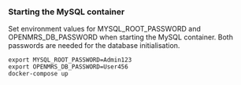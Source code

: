### Starting the MySQL container
Set environment values for MYSQL\_ROOT\_PASSWORD and OPENMRS\_DB\_PASSWORD when starting
the MySQL container. Both passwords are needed for the database initialisation.

```
export MYSQL_ROOT_PASSWORD=Admin123
export OPENMRS_DB_PASSWORD=User456
docker-compose up
```
